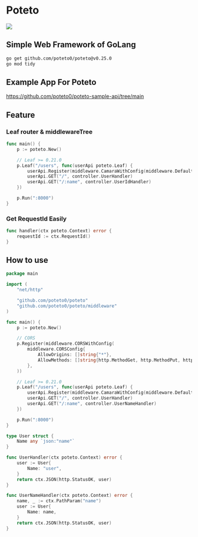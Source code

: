 # Poteto

![](https://github.com/user-attachments/assets/7e503083-0af0-4b95-8277-46dfb8166cb9)

## Simple Web Framework of GoLang

```sh
go get github.com/poteto0/poteto@v0.25.0
go mod tidy
```

## Example App For Poteto

https://github.com/poteto0/poteto-sample-api/tree/main

## Feature

### Leaf router & middlewareTree

```go
func main() {
	p := poteto.New()

	// Leaf >= 0.21.0
	p.Leaf("/users", func(userApi poteto.Leaf) {
		userApi.Register(middleware.CamaraWithConfig(middleware.DefaultCamaraConfig))
		userApi.GET("/", controller.UserHandler)
		userApi.GET("/:name", controller.UserIdHandler)
	})

	p.Run(":8000")
}
```

### Get RequestId Easily

```go
func handler(ctx poteto.Context) error {
	requestId := ctx.RequestId()
}
```

## How to use

```go:main.go
package main

import (
	"net/http"

	"github.com/poteto0/poteto"
	"github.com/poteto0/poteto/middleware"
)

func main() {
	p := poteto.New()

	// CORS
	p.Register(middleware.CORSWithConfig(
		middleware.CORSConfig{
			AllowOrigins: []string{"*"},
			AllowMethods: []string{http.MethodGet, http.MethodPut, http.MethodPost, http.MethodDelete},
		},
	))

	// Leaf >= 0.21.0
	p.Leaf("/users", func(userApi poteto.Leaf) {
		userApi.Register(middleware.CamaraWithConfig(middleware.DefaultCamaraConfig))
		userApi.GET("/", controller.UserHandler)
		userApi.GET("/:name", controller.UserNameHandler)
	})

	p.Run(":8000")
}

type User struct {
	Name any `json:"name"`
}

func UserHandler(ctx poteto.Context) error {
	user := User{
		Name: "user",
	}
	return ctx.JSON(http.StatusOK, user)
}

func UserNameHandler(ctx poteto.Context) error {
	name, _ := ctx.PathParam("name")
	user := User{
		Name: name,
	}
	return ctx.JSON(http.StatusOK, user)
}

```
